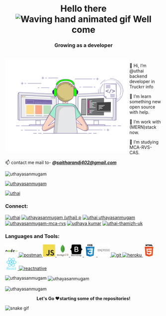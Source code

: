 <h1 align="center">Hello there
<img src="https://raw.githubusercontent.com/nixin72/nixin72/master/wave.gif" alt="Waving hand animated gif" height="45" width="45" />
  Well come 
</h1>
<h3 align="center">Growing as a developer </h3> <br>
<img align="left" alt="GIF" src="https://raw.githubusercontent.com/devSouvik/devSouvik/master/gif3.gif" width="400"/>

👋 Hi, I’m @uthai backend developer in Truckrr info

👀 I’m learn something new open source with help.

🌱 I’m work with (MERN)stack now.

💞️ I’m studying MCA-RVS-CAS.

📫 contact me mail to-  ***@saitharandj402@gmail.com***




<p align="left"> <img src="https://komarev.com/ghpvc/?username=uthayasanmugam&label=Profile%20views&color=0e75b6&style=flat" alt="uthayasanmugam" /> </p>

<p align="left"> <a href="https://github.com/ryo-ma/github-profile-trophy"><img src="https://github-profile-trophy.vercel.app/?username=uthayasanmugam" alt="uthayasanmugam" /></a> </p>

<p align="left"> <a href="https://twitter.com/uthai" target="blank"><img src="https://img.shields.io/twitter/follow/uthai?logo=twitter&style=for-the-badge" alt="uthai" /></a> </p>

<h3 align="left">Connect:</h3>
<p align="left">
<a href="https://twitter.com/uthai" target="blank"><img align="center" src="https://raw.githubusercontent.com/rahuldkjain/github-profile-readme-generator/master/src/images/icons/Social/twitter.svg" alt="uthai" height="30" width="40" /></a>
<a href="https://linkedin.com/in/uthayasanmugam (uthai) p" target="blank"><img align="center" src="https://raw.githubusercontent.com/rahuldkjain/github-profile-readme-generator/master/src/images/icons/Social/linked-in-alt.svg" alt="uthayasanmugam (uthai) p" height="30" width="40" /></a>
<a href="https://stackoverflow.com/users/uthai uthayasanmugam" target="blank"><img align="center" src="https://raw.githubusercontent.com/rahuldkjain/github-profile-readme-generator/master/src/images/icons/Social/stack-overflow.svg" alt="uthai uthayasanmugam" height="30" width="40" /></a>
<a href="https://codesandbox.com/uthayasanmugam-mca-rvs" target="blank"><img align="center" src="https://raw.githubusercontent.com/rahuldkjain/github-profile-readme-generator/master/src/images/icons/Social/codesandbox.svg" alt="uthayasanmugam-mca-rvs" height="30" width="40" /></a>
<a href="https://fb.com/udhaya kumar" target="blank"><img align="center" src="https://raw.githubusercontent.com/rahuldkjain/github-profile-readme-generator/master/src/images/icons/Social/facebook.svg" alt="udhaya kumar" height="30" width="40" /></a>
<a href="https://instagram.com/uthai-thamizh-uk" target="blank"><img align="center" src="https://raw.githubusercontent.com/rahuldkjain/github-profile-readme-generator/master/src/images/icons/Social/instagram.svg" alt="uthai-thamizh-uk" height="30" width="40" /></a>
</p>

<h3 align="left">Languages and Tools:</h3>
 
<p align="left">
  <a href="https://nodejs.org" target="_blank" rel="noreferrer"> <img src="https://raw.githubusercontent.com/devicons/devicon/master/icons/nodejs/nodejs-original-wordmark.svg" alt="nodejs" width="40" height="40"/> <a href="https://postman.com" target="_blank" rel="noreferrer"> <img src="https://www.vectorlogo.zone/logos/getpostman/getpostman-icon.svg" alt="postman" width="40" height="40"/> <a href="https://developer.mozilla.org/en-US/docs/Web/JavaScript" target="_blank" rel="noreferrer"> <img src="https://raw.githubusercontent.com/devicons/devicon/master/icons/javascript/javascript-original.svg" alt="javascript" width="40" height="40"/> </a> <a href="https://www.mongodb.com/" target="_blank" rel="noreferrer"> <img src="https://raw.githubusercontent.com/devicons/devicon/master/icons/mongodb/mongodb-original-wordmark.svg" alt="mongodb" width="40" height="40"/> </a></a><a href="https://getbootstrap.com" target="_blank" rel="noreferrer"> <img src="https://raw.githubusercontent.com/devicons/devicon/master/icons/bootstrap/bootstrap-plain-wordmark.svg" alt="bootstrap" width="40" height="40"/> </a> <a href="https://www.w3schools.com/css/" target="_blank" rel="noreferrer"> <img src="https://raw.githubusercontent.com/devicons/devicon/master/icons/css3/css3-original-wordmark.svg" alt="css3" width="40" height="40"/> </a> <a href="https://expressjs.com" target="_blank" rel="noreferrer"> <img src="https://raw.githubusercontent.com/devicons/devicon/master/icons/express/express-original-wordmark.svg" alt="express" width="40" height="40"/> </a> <a href="https://git-scm.com/" target="_blank" rel="noreferrer"> <img src="https://www.vectorlogo.zone/logos/git-scm/git-scm-icon.svg" alt="git" width="40" height="40"/> </a> <a href="https://heroku.com" target="_blank" rel="noreferrer"> <img src="https://www.vectorlogo.zone/logos/heroku/heroku-icon.svg" alt="heroku" width="40" height="40"/> </a> <a href="https://www.w3.org/html/" target="_blank" rel="noreferrer"> <img src="https://raw.githubusercontent.com/devicons/devicon/master/icons/html5/html5-original-wordmark.svg" alt="html5" width="40" height="40"/> </a> </a> <a href="https://reactjs.org/" target="_blank" rel="noreferrer"> <img src="https://raw.githubusercontent.com/devicons/devicon/master/icons/react/react-original-wordmark.svg" alt="react" width="40" height="40"/> </a> <a href="https://reactnative.dev/" target="_blank" rel="noreferrer"> <img src="https://reactnative.dev/img/header_logo.svg" alt="reactnative" width="40" height="40"/> </a> </p>
<p><img align="left" src="https://github-readme-stats.vercel.app/api/top-langs?username=uthayasanmugam&show_icons=true&locale=en&layout=compact" alt="uthayasanmugam" /></p>

<p>&nbsp;<img align="center" src="https://github-readme-stats.vercel.app/api?username=uthayasanmugam&show_icons=true&locale=en" alt="uthayasanmugam" /></p>

<p><img align="center" src="https://github-readme-streak-stats.herokuapp.com/?user=uthayasanmugam&" alt="uthayasanmugam" /></p>

<p align="center"> <b>Let's Go ❤️starting some of the repositories!</b> </p>

![snake gif](https://github.com/yujo11/yujo11/blob/output/github-contribution-grid-snake.gif)

